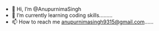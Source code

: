 - 👋 Hi, I’m @AnupurnimaSingh
- 🌱 I’m currently learning coding skills.........
- 📫 How to reach me anupurnimasingh9315@gmail.com......

<!---
AnupurnimaSingh/AnupurnimaSingh is a ✨ special ✨ repository because its `README.md` (this file) appears on your GitHub profile.
You can click the Preview link to take a look at your changes.
--->
